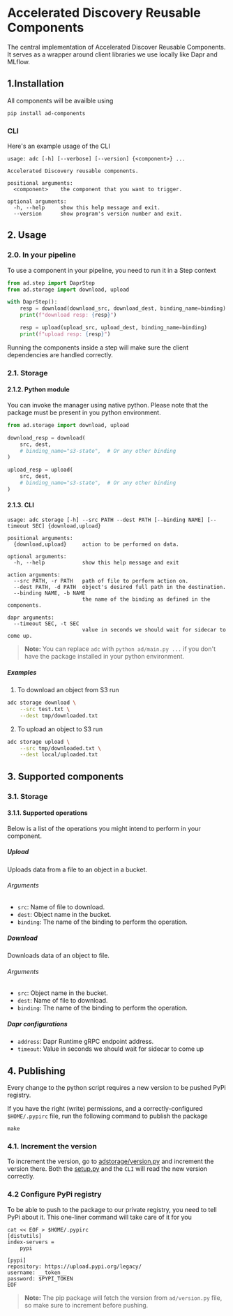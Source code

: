 # Accelerated Discovery Reusable Components

The central implementation of Accelerated Discover Reusable Components. It serves as a wrapper around client libraries we use locally like Dapr and MLflow.

## 1.Installation
All components will be availble using

```shell
pip install ad-components
```

### CLI
Here's an example usage of the CLI

```
usage: adc [-h] [--verbose] [--version] {<component>} ...

Accelerated Discovery reusable components.

positional arguments:
  <component>    the component that you want to trigger.

optional arguments:
  -h, --help     show this help message and exit.
  --version      show program's version number and exit.
```

## 2. Usage
### 2.0. In your pipeline
To use a component in your pipeline, you need to run it in a Step context

```python
from ad.step import DaprStep
from ad.storage import download, upload

with DaprStep():
    resp = download(download_src, download_dest, binding_name=binding)
    print(f"download resp: {resp}")

    resp = upload(upload_src, upload_dest, binding_name=binding)
    print(f"upload resp: {resp}")
```

Running the components inside a step will make sure the client dependencies are handled correctly.


### 2.1. Storage

#### 2.1.2. Python module
You can invoke the manager using native python. Please note that the package must be present in you python environment.

```python
from ad.storage import download, upload

download_resp = download(
    src, dest,
    # binding_name="s3-state",  # Or any other binding
)

upload_resp = upload(
    src, dest,
    # binding_name="s3-state",  # Or any other binding
)
```

#### 2.1.3. CLI

```shell
usage: adc storage [-h] --src PATH --dest PATH [--binding NAME] [--timeout SEC] {download,upload}

positional arguments:
  {download,upload}     action to be performed on data.

optional arguments:
  -h, --help            show this help message and exit

action arguments:
  --src PATH, -r PATH   path of file to perform action on.
  --dest PATH, -d PATH  object's desired full path in the destination.
  --binding NAME, -b NAME
                        the name of the binding as defined in the components.

dapr arguments:
  --timeout SEC, -t SEC
                        value in seconds we should wait for sidecar to come up.
```

> **Note:** You can replace `adc` with `python ad/main.py ...` if you don't have the package installed in your python environment.

##### Examples
1. To download an object from S3 run
```bash
adc storage download \
    --src test.txt \
    --dest tmp/downloaded.txt
```

2. To upload an object to S3 run
```bash
adc storage upload \
    --src tmp/downloaded.txt \
    --dest local/uploaded.txt
```


## 3. Supported components
### 3.1. Storage
#### 3.1.1. Supported operations
Below is a list of the operations you might intend to perform in your component.

##### Upload
Uploads data from a file to an object in a bucket.

###### Arguments
* `src`: Name of file to download.
* `dest`: Object name in the bucket.
* `binding`: The name of the binding to perform the operation.

##### Download
Downloads data of an object to file.

###### Arguments
* `src`: Object name in the bucket.
* `dest`: Name of file to download.
* `binding`: The name of the binding to perform the operation.


##### Dapr configurations
* `address`: Dapr Runtime gRPC endpoint address.
* `timeout`: Value in seconds we should wait for sidecar to come up


## 4. Publishing
Every change to the python script requires a new version to be pushed PyPi registry.


If you have the right (write) permissions, and a correctly-configured `$HOME/.pypirc` file, run the following command to publish the package

```shell
make
```

### 4.1. Increment the version
To increment the version, go to [adstorage/version.py](adstorage/version.py) and increment the version there. Both the [setup.py](setup.py) and the `CLI` will read the new version correctly.

### 4.2 Configure PyPi registry
To be able to push to the package to our private registry, you need to tell PyPi about it. This one-liner command will take care of it for you

```shell
cat << EOF > $HOME/.pypirc
[distutils]
index-servers =
    pypi

[pypi]
repository: https://upload.pypi.org/legacy/
username: __token__
password: $PYPI_TOKEN
EOF
```

> **Note:** The pip package will fetch the version from `ad/version.py` file, so make sure to increment before pushing.
